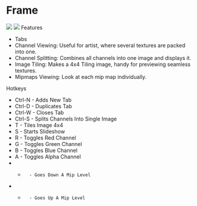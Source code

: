 # Frame
![](https://i.imgur.com/9X0i98M.jpg)
![](https://i.imgur.com/EAgP2tv.gif)
Features
* Tabs
* Channel Viewing: Useful for artist, where several textures are packed into one.
* Channel Splitting: Combines all channels into one image and displays it.
* Image Tiling: Makes a 4x4 Tiling image, handy for previewing seamless textures.
* Mipmaps Viewing: Look at each mip map individually.

Hotkeys
* Ctrl-N  - Adds New Tab
* Ctrl-D  - Duplicates Tab
* Ctrl-W  - Closes Tab
* Ctrl-S  - Splits Channels Into Single Image
* T       - Tiles Image 4x4
* S       - Starts Slideshow
* R       - Toggles Red Channel
* G       - Toggles Green Channel
* B       - Toggles Blue Channel
* A       - Toggles Alpha Channel
* -       - Goes Down A Mip Level
* +       - Goes Up A Mip Level
